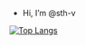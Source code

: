 - Hi, I’m @sth-v



[![Top Langs](https://github-readme-stats.vercel.app/api/top-langs/?username=sth-v&hide=jupyter%20notebook,html&show_icons=true&theme=transparent)](https://github.com/anuraghazra/github-readme-stats)


<!---
sth-v/sth-v is a ✨ special ✨ repository because its `README.md` (this file) appears on your GitHub profile.
You can click the Preview link to take a look at your changes.
--->
